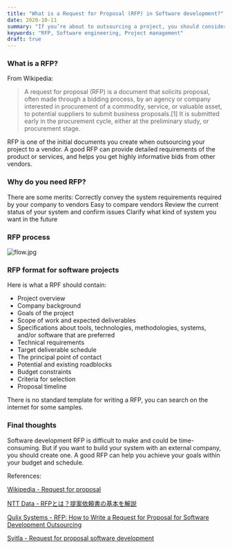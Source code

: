 ```yaml
---
title: "What is a Request for Proposal (RFP) in Software development?"
date: 2020-10-11
summary: "If you’re about to outsourcing a project, you should consider creating a RFP"
keywords: "RFP, Software engineering, Project management"
draft: true
---
```


### What is a RFP?
From Wikipedia:
> A request for proposal (RFP) is a document that solicits proposal, often made through a bidding process, by an agency or company interested in procurement of a commodity, service, or valuable asset, to potential suppliers to submit business proposals.[1] It is submitted early in the procurement cycle, either at the preliminary study, or procurement stage.

RFP is one of the initial documents you create when outsourcing your project to a vendor. A good RFP can provide detailed requirements of the product or services, and helps you get highly informative bids from other vendors.

### Why do you need RFP?
There are some merits:
Correctly convey the system requirements required by your company to vendors
Easy to compare vendors
Review the current status of your system and confirm issues
Clarify what kind of system you want in the future

### RFP process
![flow.jpg](flow.jpg)

### RFP format for software projects
Here is what a RPF should contain:
* Project overview
* Company background
* Goals of the project
* Scope of work and expected deliverables
* Specifications about tools, technologies, methodologies, systems, and/or software that are preferred
* Technical requirements
* Target deliverable schedule
* The principal point of contact
* Potential and existing roadblocks
* Budget constraints
* Criteria for selection
* Proposal timeline

There is no standard template for writing a RFP, you can search on the internet for some samples.

### Final thoughts
Software development RFP is difficult to make and could be time-consuming. But if you want to build your system with an external company, you should create one.
A good RFP can help you achieve your goals within your budget and schedule.


References:

[Wikipedia - Request for proposal](https://en.wikipedia.org/wiki/Request_for_proposal)

[NTT Data - RFPとは？提案依頼書の基本を解説](https://www.nttdata-bizsys.co.jp/column/2019/000599.html)

[Qulix Systems - RFP: How to Write a Request for Proposal for Software Development Outsourcing](https://medium.com/qulix-systems-software-development-and-much-more/rfp-how-to-write-a-request-for-proposal-for-software-development-outsourcing-fec30e5e251b)

[Svitla - Request for proposal software development](https://svitla.com/blog/request-for-proposal-software-development)